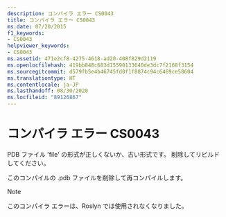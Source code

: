 ```yaml
---
description: コンパイラ エラー CS0043
title: コンパイラ エラー CS0043
ms.date: 07/20/2015
f1_keywords:
- CS0043
helpviewer_keywords:
- CS0043
ms.assetid: 471e2cf8-4275-4618-ad20-408f829d2119
ms.openlocfilehash: 419bb848c683d15590133640de3dc7f2168f3154
ms.sourcegitcommit: d579fb5e4b46745fd0f1f8874c94c6469ce58604
ms.translationtype: HT
ms.contentlocale: ja-JP
ms.lasthandoff: 08/30/2020
ms.locfileid: "89126867"
---
```

# <a name="compiler-error-cs0043"></a>コンパイラ エラー CS0043

PDB ファイル 'file' の形式が正しくないか、古い形式です。 削除してリビルドしてください。

 このコンパイルの .pdb ファイルを削除して再コンパイルします。

> [!NOTE]
> このコンパイラ エラーは、Roslyn では使用されなくなりました。
